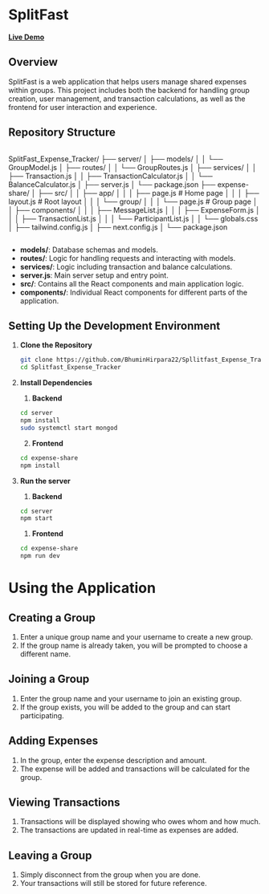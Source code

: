 # SplitFast

[**Live Demo**](https://spllitfast-expense-tracker.vercel.app/)

## Overview
SplitFast is a web application that helps users manage shared expenses within groups. This project includes both the backend for handling group creation, user management, and transaction calculations, as well as the frontend for user interaction and experience.

## Repository Structure
```
```
SplitFast_Expense_Tracker/
├── server/
│   ├── models/
│   │   └── GroupModel.js
│   ├── routes/
│   │   └── GroupRoutes.js
│   ├── services/
│   │   ├── Transaction.js
│   │   ├── TransactionCalculator.js
│   │   └── BalanceCalculator.js
│   ├── server.js
│   └── package.json
├── expense-share/
│   ├── src/
│   │   ├── app/
│   │   │   ├── page.js           # Home page
│   │   │   ├── layout.js         # Root layout
│   │   │   └── group/
│   │   │       └── page.js       # Group page
│   │   ├── components/
│   │   │   ├── MessageList.js
│   │   │   ├── ExpenseForm.js
│   │   │   ├── TransactionList.js
│   │   │   └── ParticipantList.js
│   │   └── globals.css
│   ├── tailwind.config.js
│   ├── next.config.js
│   └── package.json
```
```

- **models/**: Database schemas and models.
- **routes/**: Logic for handling requests and interacting with models.
- **services/**: Logic including transaction and balance calculations.
- **server.js**: Main server setup and entry point.
- **src/**: Contains all the React components and main application logic.
- **components/**: Individual React components for different parts of the application.

## Setting Up the Development Environment
1. **Clone the Repository**
    ```bash
    git clone https://github.com/BhuminHirpara22/Spllitfast_Expense_Tracker
    cd Splitfast_Expense_Tracker
    ```

2. **Install Dependencies**
     1. **Backend**
     ```bash
     cd server
     npm install
     sudo systemctl start mongod
     ```
     2. **Frontend**
     ```bash
     cd expense-share
     npm install
     ```

3. **Run the server**
     1. **Backend**
     ```bash
     cd server
     npm start
     ```
     1. **Frontend**
     ```bash
     cd expense-share
     npm run dev
     ```

# Using the Application

## Creating a Group
1. Enter a unique group name and your username to create a new group.
2. If the group name is already taken, you will be prompted to choose a different name.

## Joining a Group
1. Enter the group name and your username to join an existing group.
2. If the group exists, you will be added to the group and can start participating.

## Adding Expenses
1. In the group, enter the expense description and amount.
2. The expense will be added and transactions will be calculated for the group.

## Viewing Transactions
1. Transactions will be displayed showing who owes whom and how much.
2. The transactions are updated in real-time as expenses are added.

## Leaving a Group
1. Simply disconnect from the group when you are done.
2. Your transactions will still be stored for future reference.

